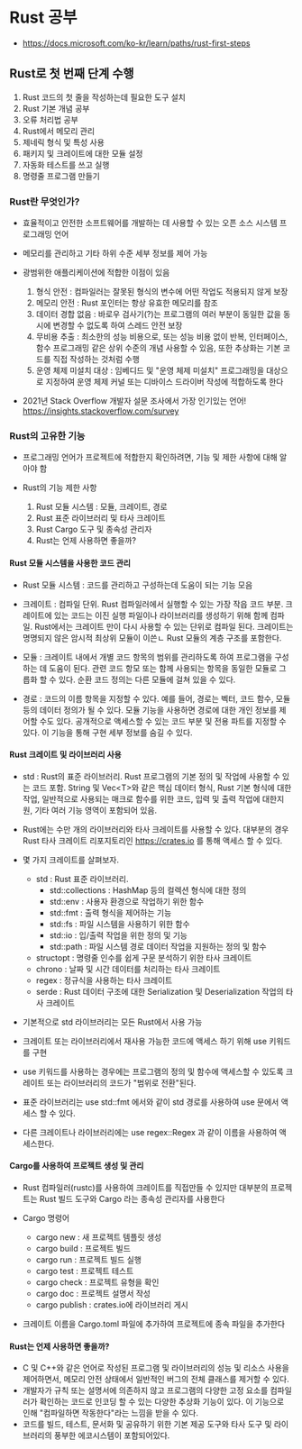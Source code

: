 # Rust 공부

- https://docs.microsoft.com/ko-kr/learn/paths/rust-first-steps

## Rust로 첫 번째 단계 수행
1. Rust 코드의 첫 줄을 작성하는데 필요한 도구 설치
2. Rust 기본 개념 공부
3. 오류 처리법 공부
4. Rust에서 메모리 관리
5. 제네릭 형식 및 특성 사용
6. 패키지 및 크레이트에 대한 모듈 설정
7. 자동화 테스트를 쓰고 실행
8. 명령줄 프로그램 만들기

### Rust란 무엇인가?
- 효율적이고 안전한 소프트웨어를 개발하는 데 사용할 수 있는 오픈 소스 시스템 프로그래밍 언어
- 메모리를 관리하고 기타 하위 수준 세부 정보를 제어 가능

- 광범위한 애플리케이션에 적합한 이점이 있음
    1. 형식 안전 : 컴파일러는 잘못된 형식의 변수에 어떤 작업도 적용되지 않게 보장
    2. 메모리 안전 : Rust 포인터는 항상 유효한 메모리를 참조
    3. 데이터 경합 없음 : 바로우 검사기(?)는 프로그램의 여러 부분이 동일한 값을 동시에 변경할 수 없도록 하여 스레드 안전 보장
    4. 무비용 추출 : 최소한의 성능 비용으로, 또는 성능 비용 없이 반복, 인터페이스, 함수 프로그래밍 같은 상위 수준의 개념 사용할 수 있음, 또한 추상화는 기본 코드를 직접 작성하는 것처럼 수행
    5. 운영 체제 미설치 대상 : 임베디드 및 "운영 체제 미설치" 프로그래밍을 대상으로 지정하여 운영 체제 커널 또는 디바이스 드라이버 작성에 적합하도록 한다

- 2021년 Stack Overflow 개발자 설문 조사에서 가장 인기있는 언어! https://insights.stackoverflow.com/survey

### Rust의 고유한 기능
- 프로그래밍 언어가 프로젝트에 적합한지 확인하려면, 기능 및 제한 사항에 대해 알아야 함

- Rust의 기능 제한 사항
    1. Rust 모듈 시스템 : 모듈, 크레이트, 경로
    2. Rust 표준 라이브러리 및 타사 크레이트
    3. Rust Cargo 도구 및 종속성 관리자
    4. Rust는 언제 사용하면 좋을까?

#### Rust 모듈 시스템을 사용한 코드 관리
- Rust 모듈 시스템 : 코드를 관리하고 구성하는데 도움이 되는 기능 모음

- 크레이트 : 컴파일 단위. Rust 컴파일러에서 실행할 수 있는 가장 작읍 코드 부분. 크레이트에 있는 코드는 이진 실행 파일이나 라이브러리를 생성하기 위해 함께 컴파일. Rust에서는 크레이트 만이 다시 사용할 수 있는 단위로 컴파일 된다. 크레이트는 명명되지 않은 암시적 최상위 모듈이 이쓴ㄴ Rust 모듈의 계층 구조를 포함한다.

- 모듈 : 크레이트 내에서 개별 코드 항목의 범위를 관리하도록 하여 프로그램을 구성하는 데 도움이 된다. 관련 코드 항모 또는 함께 사용되는 항목을 동일한 모듈로 그릅화 할 수 있다. 순환 코드 정의는 다른 모듈에 걸쳐 있을 수 있다.

- 경로 : 코드의 이름 항목을 지정할 수 있다. 예를 들어, 경로는 벡터, 코드 함수, 모듈 등의 데이터 정의가 될 수 있다. 모듈 기능을 사용하면 경로에 대한 개인 정보를 제어할 수도 있다. 공개적으로 액세스할 수 있는 코드 부분 및 전용 파트를 지정할 수 있다. 이 기능을 통해 구현 세부 정보를 숨길 수 있다.

#### Rust 크레이트 및 라이브러리 사용
- std : Rust의 표준 라이브러리. Rust 프로그램의 기본 정의 및 작업에 사용할 수 있는 코드 포함. String 및 Vec&lt;T&gt;와 같은 핵심 데이터 형식, Rust 기본 형식에 대한 작업, 일반적으로 사용되는 매크로 함수를 위한 코드, 입력 및 출력 작업에 대한지원, 기타 여러 기능 영역이 포함되어 있음.

- Rust에는 수만 개의 라이브러리와 타사 크레이트를 사용할 수 있다. 대부분의 경우 Rust 타사 크레이트 리포지토리인 https://crates.io 를 통해 액세스 할 수 있다.

- 몇 가지 크레이트를 살펴보자.
    - std : Rust 표준 라이브러리.
        - std::collections : HashMap 등의 컬렉션 형식에 대한 정의
        - std::env : 사용자 환경으로 작업하기 위한 함수
        - std::fmt : 출력 형식을 제어하는 기능
        - std::fs : 파일 시스템을 사용하기 위한 함수
        - std::io : 입/출력 작업을 위한 정의 및 기능
        - std::path : 파일 시스템 경로 데이터 작업을 지원하는 정의 및 함수
    - structopt : 명령줄 인수를 쉽게 구문 분석하기 위한 타사 크레이트
    - chrono : 날짜 및 시간 데이터를 처리하는 타사 크레이트
    - regex : 정규식을 사용하는 타사 크레이트
    - serde : Rust 데이터 구조에 대한 Serialization 및 Deserialization 작업의 타사 크레이트

- 기본적으로 std 라이브러리는 모든 Rust에서 사용 가능
- 크레이트 또는 라이브러리에서 재사용 가능한 코드에 액세스 하기 위해 use 키워드를 구현
- use 키워드를 사용하는 경우에는 프로그램의 정의 및 함수에 액세스할 수 있도록 크레이트 또는 라이브러리의 코드가 "범위로 전환"된다.
- 표준 라이브러리는 use std::fmt 에서와 같이 std 경로를 사용하여 use 문에서 액세스 할 수 있다.
- 다른 크레이트나 라이브러리에는 use regex::Regex 과 같이 이름을 사용하여 액세스한다.

#### Cargo를 사용하여 프로젝트 생성 및 관리
- Rust 컴파일러(rustc)를 사용하여 크레이트를 직접만들 수 있지만 대부분의 프로젝트는 Rust 빌드 도구와 Cargo 라는 종속성 관리자를 사용한다

- Cargo 명령어
    - cargo new : 새 프로젝트 템플릿 생성
    - cargo build : 프로젝트 빌드
    - cargo run : 프로젝트 빌드 실행
    - cargo test : 프로젝트 테스트
    - cargo check : 프로젝트 유형을 확인
    - cargo doc : 프로젝트 설명서 작성
    - cargo publish : crates.io에 라이브러리 게시

- 크레이트 이름을 Cargo.toml 파일에 추가하여 프로젝트에 종속 파일을 추가한다

#### Rust는 언제 사용하면 좋을까?

- C 및 C++와 같은 언어로 작성된 프로그램 및 라이브러리의 성능 및 리소스 사용을 제어하면서, 메모리 안전 상태에서 일반적인 버그의 전체 클래스를 제거할 수 있다.
- 개발자가 규칙 또는 설명서에 의존하지 않고 프로그램의 다양한 고정 요소를 컴파일러가 확인하는 코드로 인코딩 할 수 있는 다양한 추상화 기능이 있다. 이 기능으로 인해 "컴파일하면 작동한다"라는 느낌을 받을 수 있다.
- 코드를 빌드, 테스트, 문서화 및 공유하기 위한 기본 제공 도구와 타사 도구 및 라이브러리의 풍부한 에코시스템이 포함되어있다.

